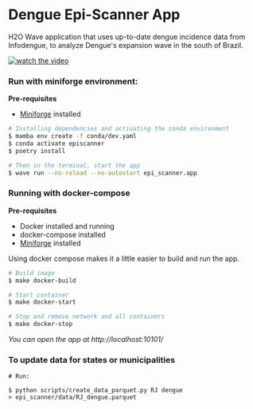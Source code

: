 # Dengue Epi-Scanner App

H2O Wave application that uses up-to-date dengue incidence data from Infodengue, to analyze Dengue's expansion wave in
the south of Brazil.

[![watch the video](https://img.youtube.com/vi/LQmMhVWVJUs/hqdefault.jpg)](https://youtu.be/LQmMhVWVJUs)

### Run with miniforge environment:

**Pre-requisites**
* [Miniforge](https://github.com/conda-forge/miniforge) installed

 ```bash
 # Installing dependencies and activating the conda environment
$ mamba env create -f conda/dev.yaml
$ conda activate episcanner 
$ poetry install
```

```bash
# Then in the terminal, start the app
$ wave run --no-reload --no-autostart epi_scanner.app
```

### Running with docker-compose

**Pre-requisites**
* Docker installed and running
* docker-compose installed
* [Miniforge](https://github.com/conda-forge/miniforge) installed

Using docker compose makes it a little easier to build and run the app.

```bash
# Build image
$ make docker-build

# Start container
$ make docker-start

# Stop and remove network and all containers
$ make docker-stop
```

*You can open the app at http://localhost:10101/*

### To update data for states or municipalities

```
# Run:

$ python scripts/create_data_parquet.py RJ dengue
> epi_scanner/data/RJ_dengue.parquet
```
